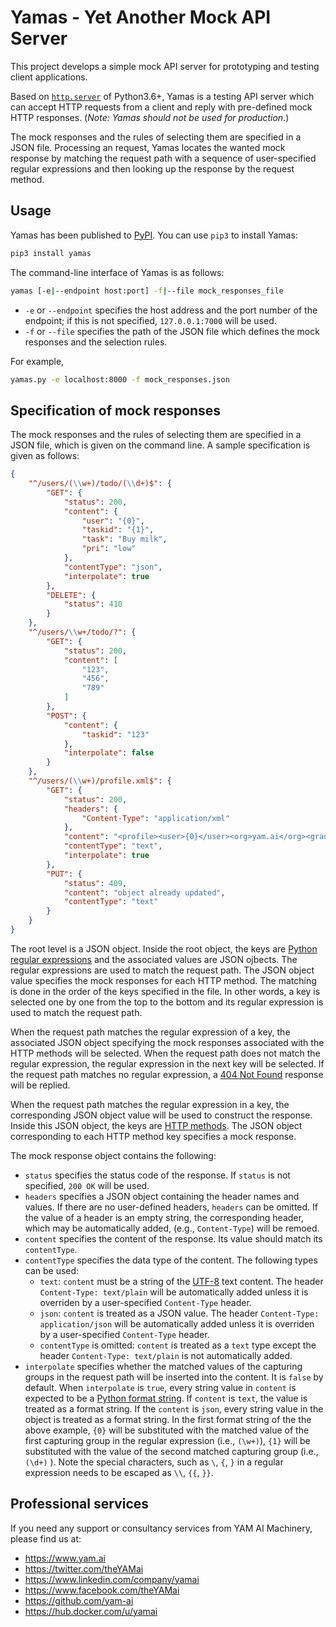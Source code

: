 # Yamas - Yet Another Mock API Server

This project develops a simple mock API server for prototyping and testing client applications.  

Based on [`http.server`](https://docs.python.org/3.6/library/http.server.html) of Python3.6+, Yamas is a testing API server which can accept HTTP requests from a client and reply with pre-defined mock HTTP responses. (*Note: Yamas should not be used for production.*)

The mock responses and the rules of selecting them are specified in a JSON file. Processing an request, Yamas locates the wanted mock response by matching the request path with a sequence of user-specified regular expressions and then looking up the response by the request method.

## Usage

Yamas has been published to [PyPI](https://pypi.org). You can use `pip3` to install Yamas:

```sh
pip3 install yamas
```

The command-line interface of Yamas is as follows:

```sh
yamas [-e|--endpoint host:port] -f|--file mock_responses_file
```

* `-e` or `--endpoint` specifies the host address and the port number of the endpoint; if this is not specified, `127.0.0.1:7000` will be used.
* `-f` or `--file` specifies the path of the JSON file which defines the mock responses and the selection rules.

For example,

```sh
yamas.py -e localhost:8000 -f mock_responses.json
```

## Specification of mock responses

The mock responses and the rules of selecting them are specified in a JSON file, which is given on the command line. A sample specification is given as follows:

```json
{
    "^/users/(\\w+)/todo/(\\d+)$": {
        "GET": {
            "status": 200,
            "content": {
                "user": "{0}",
                "taskid": "{1}",
                "task": "Buy milk",
                "pri": "low"
            },
            "contentType": "json",
            "interpolate": true
        },
        "DELETE": {
            "status": 410
        }
    },
    "^/users/\\w+/todo/?": {
        "GET": {
            "status": 200,
            "content": [
                "123",
                "456",
                "789"
            ]
        },
        "POST": {
            "content": {
                "taskid": "123"
            },
            "interpolate": false
        }
    },
    "^/users/(\\w+)/profile.xml$": {
        "GET": {
            "status": 200,
            "headers": {
                "Content-Type": "application/xml"
            },
            "content": "<profile><user>{0}</user><org>yam.ai</org><grade>premium</grade></profile>",
            "contentType": "text",
            "interpolate": true
        },
        "PUT": {
            "status": 409,
            "content": "object already updated",
            "contentType": "text"
        }
    }
}
```

The root level is a JSON object. Inside the root object, the keys are [Python regular expressions](https://docs.python.org/3.6/howto/regex.html) and the associated values are JSON ojbects. The regular expressions are used to match the request path. The JSON object value specifies the mock responses for each HTTP method. The matching is done in the order of the keys specified in the file. In other words, a key is selected one by one from the top to the bottom and its regular expression is used to match the request path.

When the request path matches the regular expression of a key, the associated JSON object specifying the mock responses associated with the HTTP methods will be selected. When the request path does not match the regular expression, the regular expression in the next key will be selected. If the request path matches no regular expression, a [404 Not Found](https://developer.mozilla.org/en-US/docs/Web/HTTP/Status) response will be replied.

When the request path matches the regular expression in a key, the corresponding JSON object value will be used to construct the response. Inside this JSON object, the keys are [HTTP methods](https://developer.mozilla.org/en-US/docs/Web/HTTP/Methods). The JSON object corresponding to each HTTP method key specifies a mock response.

The mock response object contains the following:

* `status` specifies the status code of the response. If `status` is not specified, `200 OK` will be used.
* `headers` specifies a JSON object containing the header names and values. If there are no user-defined headers, `headers` can be omitted. If the value of a header is an empty string, the corresponding header, which may be automatically added, (e.g., `Content-Type`) will be remoed.
* `content` specifies the content of the response. Its value should match its `contentType`.
* `contentType` specifies the data type of the content. The following types can be used:
  * `text`: `content` must be a string of the [UTF-8](https://en.wikipedia.org/wiki/UTF-8) text content. The header `Content-Type: text/plain` will be automatically added unless it is overriden by a user-specified `Content-Type` header.
  * `json`: `content` is treated as a JSON value. The header `Content-Type: application/json` will be automatically added unless it is overriden by a user-specified `Content-Type` header.
  * `contentType` is omitted: `content` is treated as a `text` type except the header `Content-Type: text/plain` is not automatically added.
* `interpolate` specifies whether the matched values of the capturing groups in the request path will be inserted into the content. It is `false` by default. When `interpolate` is `true`, every string value in `content` is expected to be a [Python format string](https://docs.python.org/3.6/library/string.html#format-string-syntax). If `content` is `text`, the value is treated as a format string. If the `content` is `json`, every string value in the object is treated as a format string. In the first format string of the the above example, `{0}` will be substituted with the matched value of the first capturing group in the regular expression (i.e., `(\w+)`), `{1}` will be substituted with the value of the second matched capturing group (i.e., `(\d+)` ). Note the special characters, such as `\`, `{`, `}` in a regular expression needs to be escaped as `\\`, `{{`, `}}`.

## Professional services

If you need any support or consultancy services from YAM AI Machinery, please find us at:

* https://www.yam.ai
* https://twitter.com/theYAMai
* https://www.linkedin.com/company/yamai
* https://www.facebook.com/theYAMai
* https://github.com/yam-ai
* https://hub.docker.com/u/yamai
